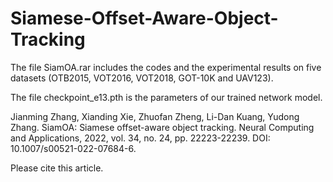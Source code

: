 # Siamese-Offset-Aware-Object-Tracking

The file SiamOA.rar includes the codes and the experimental results on five datasets (OTB2015, VOT2016, VOT2018, GOT-10K and UAV123).

The file checkpoint_e13.pth is the parameters of our trained network model.

Jianming Zhang, Xianding Xie, Zhuofan Zheng, Li-Dan Kuang, Yudong Zhang. SiamOA: Siamese offset-aware object tracking. Neural Computing and Applications, 2022, vol. 34, no. 24, pp. 22223-22239.  DOI: 10.1007/s00521-022-07684-6.

Please cite this article.
